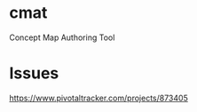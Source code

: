 cmat
====

Concept Map Authoring Tool

Issues
======
https://www.pivotaltracker.com/projects/873405
